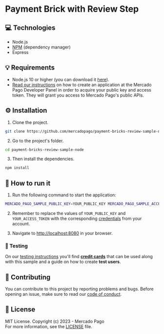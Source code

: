 # Payment Brick with Review Step

## :computer: Technologies

- Node.js
- [NPM](https://www.npmjs.com) (dependency manager)
- Express

## 💡 Requirements

- Node.js 10 or higher (you can download it [here](https://nodejs.org/)).
- [Read our instructions](https://www.mercadopago.com/developers/en/docs/getting-started) on how to create an application at the Mercado Pago Developer Panel in order to acquire your public key and access token. They will grant you access to Mercado Pago's public APIs.

## :gear: Installation

1. Clone the project.

```bash
git clone https://github.com/mercadopago/payment-bricks-review-sample-node
```

2. Go to the project's folder.

```bash
cd payment-bricks-review-sample-node
```

3. Then install the dependencies.

```bash
npm install
```

## 🌟 How to run it

1. Run the following command to start the application:

```bash
MERCADO_PAGO_SAMPLE_PUBLIC_KEY=YOUR_PUBLIC_KEY MERCADO_PAGO_SAMPLE_ACCESS_TOKEN=YOUR_ACCESS_TOKEN npm start
```

2. Remember to replace the values of `YOUR_PUBLIC_KEY` and `YOUR_ACCESS_TOKEN` with the corresponding [credentials](https://www.mercadopago.com/developers/panel/app) from your account.

3. Navigate to [http://localhost:8080](http://localhost:8080) in your browser.

### :test_tube: Testing

On our [testing instructions](https://www.mercadopago.com/developers/en/docs/checkout-bricks/integration-test/test-payment-flow) you'll find **[credit cards](https://www.mercadopago.com/developers/en/docs/checkout-bricks/additional-content/your-integrations/test/cards)** that can be used along with this sample and a guide on how to create **test users**.

## :handshake: Contributing

You can contribute to this project by reporting problems and bugs. Before opening an issue, make sure to read our [code of conduct](CODE_OF_CONDUCT.md).

## :bookmark: License

MIT License. Copyright (c) 2023 - Mercado Pago <br/>
For more information, see the [LICENSE](LICENSE) file.
